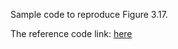 Sample code to reproduce Figure 3.17.

The reference code link:  [here](https://github.com/gruberto/DL-ChannelDecoding)